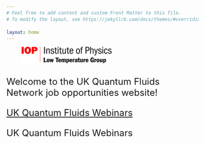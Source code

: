 ```yaml
---
# Feel free to add content and custom Front Matter to this file.
# To modify the layout, see https://jekyllrb.com/docs/themes/#overriding-theme-defaults

layout: home
---
```

<figure>
   <a href="https://www.iop.org/physics-community/special-interest-groups/low-temperature-group#gref">
   <img src="low_temp_group_rgb_.jpg" style="max-width: 236px;"
      alt="IOP Low Temp logo" />
   </a>
 </figure>
 <br>
<font size="+2">Welcome to the UK Quantum Fluids Network job opportunities website! <br>
   
<a href="https://uk-quantum-fluids-network.github.io/webinars/">UK Quantum Fluids Webinars</a>

   UK Quantum Fluids Webinars </font>
<br>
